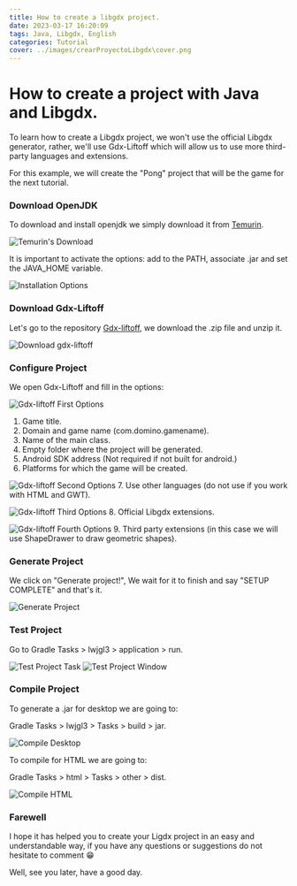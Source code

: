 ```yaml
---
title: How to create a libgdx project.
date: 2023-03-17 16:20:09
tags: Java, Libgdx, English
categories: Tutorial
cover: ../images/crearProyectoLibgdx\cover.png
---
```


# How to create a project with Java and Libgdx.

To learn how to create a Libgdx project, we won't use the official Libgdx generator, rather, we'll use Gdx-Liftoff which will allow us to use more third-party languages and extensions. 

For this example, we will create the "Pong" project that will be the game for the next tutorial.

### Download OpenJDK

To download and install openjdk we simply download it from [Temurin](https://adoptium.net/es/temurin/).

![Temurin's Download](../images/crearProyectoLibgdx/TemurinPagina.png)

It is important to activate the options: add to the PATH, associate .jar and set the JAVA_HOME variable.

![Installation Options](../images/crearProyectoLibgdx/OpcionesInstalacionTemurin.png)

### Download Gdx-Liftoff

Let's go to the repository [Gdx-liftoff](https://github.com/tommyettinger/gdx-liftoff/releases), we download the .zip file and unzip it.

![Download gdx-liftoff](../images/crearProyectoLibgdx/DescargarGdxLiftoff.png)

### Configure Project

We open Gdx-Liftoff and fill in the options:

![Gdx-liftoff First Options](../images/crearProyectoLibgdx/OpcionesDelGenerado1.png)

1. Game title.
2. Domain and game name (com.domino.gamename).
3. Name of the main class.
4. Empty folder where the project will be generated.
5. Android SDK address (Not required if not built for android.)
6. Platforms for which the game will be created.

![Gdx-liftoff Second Options](../images/crearProyectoLibgdx/OpcionesDelGenerado2.png)
7. Use other languages (do not use if you work with HTML and GWT).

![Gdx-liftoff Third Options](../images/crearProyectoLibgdx/OpcionesDelGenerado3.png)
8. Official Libgdx extensions.

![Gdx-liftoff Fourth Options](../images/crearProyectoLibgdx/OpcionesDelGenerado4.png)
9. Third party extensions (in this case we will use ShapeDrawer to draw geometric shapes). 

### Generate Project

We click on "Generate project!", We wait for it to finish and say "SETUP COMPLETE" and that's it.

![Generate Project](../images/crearProyectoLibgdx/GenerarProyecto.png)

### Test Project
Go to Gradle Tasks > lwjgl3 > application > run.

![Test Project Task](../images/crearProyectoLibgdx/ProbarProyectoEscritorio.png)
![Test Project Window](../images/crearProyectoLibgdx/ProbarProyectoEscritorio2.png)


### Compile Project

To generate a .jar for desktop we are going to:

Gradle Tasks > lwjgl3 > Tasks > build > jar.

![Compile Desktop](../images/crearProyectoLibgdx/CompilarJar.png)

To compile for HTML we are going to:

Gradle Tasks > html > Tasks > other > dist.

![Compile HTML](../images/crearProyectoLibgdx/CompilarHTML.png)

### Farewell

I hope it has helped you to create your Ligdx project in an easy and understandable way, if you have any questions or suggestions do not hesitate to comment 😁

Well, see you later, have a good day.